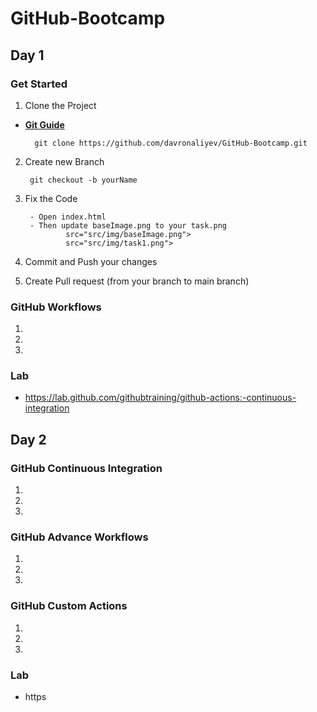 # GitHub-Bootcamp

## Day 1 
### Get Started

1. Clone the Project

- [**Git Guide**](/git.md)

        git clone https://github.com/davronaliyev/GitHub-Bootcamp.git
        
2. Create new Branch

        git checkout -b yourName

3. Fix the Code

        - Open index.html
        - Then update baseImage.png to your task.png
                src="src/img/baseImage.png">
                src="src/img/task1.png"> 

4. Commit and Push your changes

5. Create Pull request (from your branch to main branch)


### GitHub Workflows

1.
2.
3.

### Lab 

- https://lab.github.com/githubtraining/github-actions:-continuous-integration

## Day 2
### GitHub Continuous Integration

1.
2.
3.

### GitHub Advance Workflows

1.
2.
3.

### GitHub Custom Actions

1.
2.
3.

### Lab 

- https

